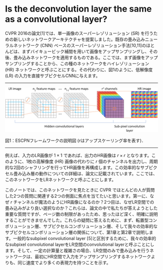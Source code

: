 # Is the deconvolution layer the same as a convolutional layer?

CVPR 2016の論文[1]では、単一画像のスーパーレゾリューション (SR) を行うための新しいネットワークアーキテクチャを提案しました。既存の畳み込みニューラルネットワーク (CNN) ベースのスーパーレゾリューション手法[10,11]のほとんどは、まずバイキュービック補間を用いて画像をアップサンプリングし、その後、畳み込みネットワークを適用するものである。ここでは、まず画像をアップサンプリングすることから、この種のネットワークをハイレゾリューション (HR) ネットワークと呼ぶことにする。その代わりに、図1のように、低解像度 (LR) の入力を直接サブピクセルCNNに与えます。

---

![fig1](../画像/fig1.png)

図1：ESCPNフレームワークの説明図 ($r$はアップスケーリング率を表す)．

---

例えば、入力のLR画像が $1 \times 1$ であれば、出力のHR画像は $r \times r$ となります。このように、1枚の高解像度 (HR) 画像の代わりに $r$ 個のチャンネルを出力し、周期的な2回のシャフリングを行ってHR画像を再構成します。この効率的なサブピクセル畳み込み層の動作についての詳細は、論文に記載されています。ここでは、このネットワークをLRネットワークと呼ぶことにします。

このノートでは、このネットワークを見たときに CVPR でほとんどの人が質問した2つの質問に関連する2つの側面に焦点を当てたいと思います。第一に、なぜ $r$ チャンネルが魔法のようにHR画像になるのか？2つ目は、なぜLR空間での畳み込みがより良い選択なのか？これらは、論文の中で私たちが答えようとした重要な質問ですが、ページ数の制限があったため、思ったほど深く、明確に説明することができませんでした。これらの疑問に答えるために、まず、転置型コンボリューション層、サブピクセルコンボリューション層、そして我々の効率的なサブピクセルコンボリューション層の関係について、第1章と第2章で説明します。一般的なsubpixel convolutional layer [5]と区別するために、我々の効率的なsubpixel convolutional layerをLR空間のconvolutional layerと呼ぶことにします。そして、一定の計算量と複雑さの場合、LR空間のみで畳み込みを行うネットワークは、最初にHR空間で入力をアップサンプリングするネットワークよりも、同じ速度でより多くの表現力を持つことを示す。